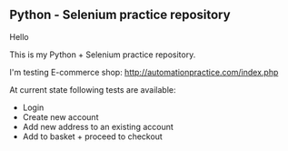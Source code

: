 ## Python - Selenium practice repository

Hello

This is my Python + Selenium practice repository.

I'm testing E-commerce shop: http://automationpractice.com/index.php

At current state following tests are available:

- Login
- Create new account
- Add new address to an existing account
- Add to basket + proceed to checkout
